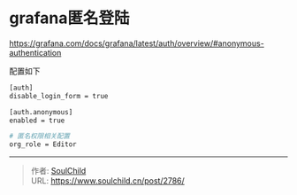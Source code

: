 # grafana匿名登陆

<!--more-->
https://grafana.com/docs/grafana/latest/auth/overview/#anonymous-authentication

配置如下
```bash
[auth]
disable_login_form = true

[auth.anonymous]
enabled = true

# 匿名权限相关配置
org_role = Editor
```





---

> 作者: [SoulChild](https://www.soulchild.cn)  
> URL: https://www.soulchild.cn/post/2786/  

